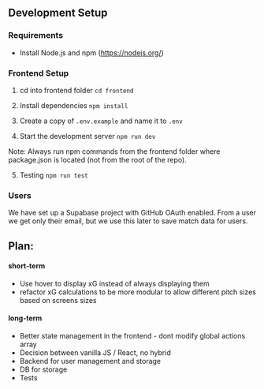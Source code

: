 ## Development Setup

### Requirements
- Install Node.js and npm (https://nodejs.org/)

### Frontend Setup
1. cd into frontend folder
  `cd frontend`

2. Install dependencies 
  `npm install`

3. Create a copy of `.env.example` and name it to `.env`

4. Start the development server
  `npm run dev`

Note: Always run npm commands from the frontend folder where package.json is located (not from the root of the repo).

5. Testing
  `npm run test`


### Users

We have set up a Supabase project with GitHub OAuth enabled. From a user we get only their email, but we use this later to save match data for users.

## Plan:

#### short-term
- Use hover to display xG instead of always displaying them
- refactor xG calculations to be more modular to allow different pitch sizes based on screens sizes

#### long-term
- Better state management in the frontend - dont modify global actions array
- Decision between vanilla JS / React, no hybrid
- Backend for user management and storage
- DB for storage
- Tests
